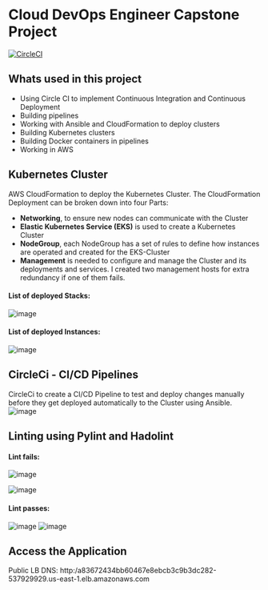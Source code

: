 # Cloud DevOps Engineer Capstone Project
[![CircleCI](https://circleci.com/gh/viji4sk/viji-capstone/tree/master.svg?style=svg)](https://circleci.com/gh/viji4sk/viji-capstone/tree/master)
## Whats used in this project
- Using Circle CI to implement Continuous Integration and Continuous Deployment
- Building pipelines
- Working with Ansible and CloudFormation to deploy clusters
- Building Kubernetes clusters
- Building Docker containers in pipelines
- Working in AWS

## Kubernetes Cluster
AWS CloudFormation to deploy the Kubernetes Cluster.
The CloudFormation Deployment can be broken down into four Parts:
- **Networking**, to ensure new nodes can communicate with the Cluster
- **Elastic Kubernetes Service (EKS)** is used to create a Kubernetes Cluster
- **NodeGroup**, each NodeGroup has a set of rules to define how instances are operated and created for the EKS-Cluster
- **Management** is needed to configure and manage the Cluster and its deployments and services. I created two management hosts for extra redundancy if one of them fails.

#### List of deployed Stacks:
![image](https://user-images.githubusercontent.com/94306530/148208354-ffee5368-86be-4731-9188-d73e23aae114.png)

#### List of deployed Instances:
![image](https://user-images.githubusercontent.com/94306530/148208823-41c3e34c-3cb9-4931-8f82-b81f153b88d5.png)

## CircleCi - CI/CD Pipelines
CircleCi to create a CI/CD Pipeline to test and deploy changes manually before they get deployed automatically to the Cluster using Ansible.
![image](https://user-images.githubusercontent.com/94306530/148208576-35e0f2a1-35c8-46ff-ac85-513fee543fbd.png)

## Linting using Pylint and Hadolint

#### Lint fails:
![image](https://user-images.githubusercontent.com/94306530/148209762-a0d3c359-da1d-422a-9daf-b61983c66418.png)

![image](https://user-images.githubusercontent.com/94306530/148209630-c40f46d1-515b-46ff-8972-0b5e530ad0e6.png)

#### Lint passes:
![image](https://user-images.githubusercontent.com/94306530/148209837-97c0d997-d390-4b2e-badb-abdfd8b4edfe.png)
![image](https://user-images.githubusercontent.com/94306530/148209938-a9832eee-cd9a-4874-99c7-3b525e2f13a0.png)

## Access the Application
Public LB DNS: http:/a83672434bb60467e8ebcb3c9b3dc282-537929929.us-east-1.elb.amazonaws.com

